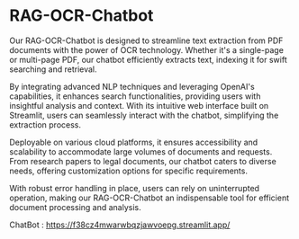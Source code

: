 # RAG-OCR-Chatbot

Our RAG-OCR-Chatbot is designed to streamline text extraction from PDF documents with the power of OCR technology. Whether it's a single-page or multi-page PDF, our chatbot efficiently extracts text, indexing it for swift searching and retrieval.

By integrating advanced NLP techniques and leveraging OpenAI's capabilities, it enhances search functionalities, providing users with insightful analysis and context. With its intuitive web interface built on Streamlit, users can seamlessly interact with the chatbot, simplifying the extraction process.

Deployable on various cloud platforms, it ensures accessibility and scalability to accommodate large volumes of documents and requests. From research papers to legal documents, our chatbot caters to diverse needs, offering customization options for specific requirements.

With robust error handling in place, users can rely on uninterrupted operation, making our RAG-OCR-Chatbot an indispensable tool for efficient document processing and analysis.

ChatBot : https://f38cz4mwarwbqzjawvoepg.streamlit.app/
